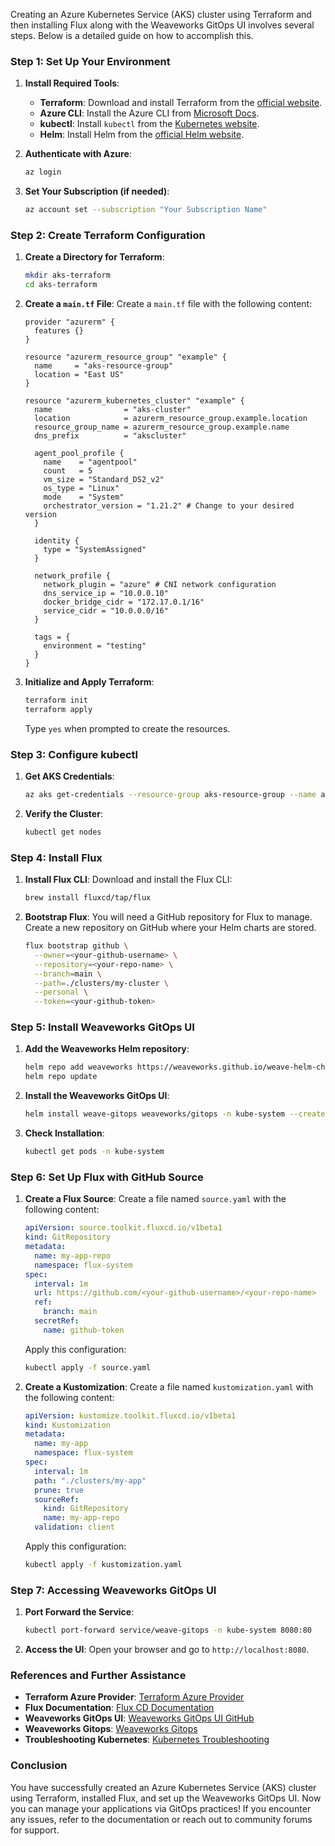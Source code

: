 Creating an Azure Kubernetes Service (AKS) cluster using Terraform and then installing Flux along with the Weaveworks GitOps UI involves several steps. Below is a detailed guide on how to accomplish this.

### Step 1: Set Up Your Environment

1. **Install Required Tools**:
   - **Terraform**: Download and install Terraform from the [official website](https://www.terraform.io/downloads.html).
   - **Azure CLI**: Install the Azure CLI from [Microsoft Docs](https://docs.microsoft.com/en-us/cli/azure/install-azure-cli).
   - **kubectl**: Install `kubectl` from the [Kubernetes website](https://kubernetes.io/docs/tasks/tools/install-kubectl/).
   - **Helm**: Install Helm from the [official Helm website](https://helm.sh/docs/intro/install/).

2. **Authenticate with Azure**:
   ```bash
   az login
   ```

3. **Set Your Subscription (if needed)**:
   ```bash
   az account set --subscription "Your Subscription Name"
   ```

### Step 2: Create Terraform Configuration

1. **Create a Directory for Terraform**:
   ```bash
   mkdir aks-terraform
   cd aks-terraform
   ```

2. **Create a `main.tf` File**:
   Create a `main.tf` file with the following content:

   ```hcl
   provider "azurerm" {
     features {}
   }

   resource "azurerm_resource_group" "example" {
     name     = "aks-resource-group"
     location = "East US"
   }

   resource "azurerm_kubernetes_cluster" "example" {
     name                = "aks-cluster"
     location            = azurerm_resource_group.example.location
     resource_group_name = azurerm_resource_group.example.name
     dns_prefix          = "akscluster"

     agent_pool_profile {
       name    = "agentpool"
       count   = 5
       vm_size = "Standard_DS2_v2"
       os_type = "Linux"
       mode    = "System"
       orchestrator_version = "1.21.2" # Change to your desired version
     }

     identity {
       type = "SystemAssigned"
     }

     network_profile {
       network_plugin = "azure" # CNI network configuration
       dns_service_ip = "10.0.0.10"
       docker_bridge_cidr = "172.17.0.1/16"
       service_cidr = "10.0.0.0/16"
     }

     tags = {
       environment = "testing"
     }
   }
   ```

3. **Initialize and Apply Terraform**:
   ```bash
   terraform init
   terraform apply
   ```

   Type `yes` when prompted to create the resources.

### Step 3: Configure kubectl

1. **Get AKS Credentials**:
   ```bash
   az aks get-credentials --resource-group aks-resource-group --name aks-cluster
   ```

2. **Verify the Cluster**:
   ```bash
   kubectl get nodes
   ```

### Step 4: Install Flux

1. **Install Flux CLI**:
   Download and install the Flux CLI:
   ```bash
   brew install fluxcd/tap/flux
   ```

2. **Bootstrap Flux**:
   You will need a GitHub repository for Flux to manage. Create a new repository on GitHub where your Helm charts are stored.

   ```bash
   flux bootstrap github \
     --owner=<your-github-username> \
     --repository=<your-repo-name> \
     --branch=main \
     --path=./clusters/my-cluster \
     --personal \
     --token=<your-github-token>
   ```

### Step 5: Install Weaveworks GitOps UI

1. **Add the Weaveworks Helm repository**:
   ```bash
   helm repo add weaveworks https://weaveworks.github.io/weave-helm-charts
   helm repo update
   ```

2. **Install the Weaveworks GitOps UI**:
   ```bash
   helm install weave-gitops weaveworks/gitops -n kube-system --create-namespace
   ```

3. **Check Installation**:
   ```bash
   kubectl get pods -n kube-system
   ```

### Step 6: Set Up Flux with GitHub Source

1. **Create a Flux Source**:
   Create a file named `source.yaml` with the following content:

   ```yaml
   apiVersion: source.toolkit.fluxcd.io/v1beta1
   kind: GitRepository
   metadata:
     name: my-app-repo
     namespace: flux-system
   spec:
     interval: 1m
     url: https://github.com/<your-github-username>/<your-repo-name>
     ref:
       branch: main
     secretRef:
       name: github-token
   ```

   Apply this configuration:
   ```bash
   kubectl apply -f source.yaml
   ```

2. **Create a Kustomization**:
   Create a file named `kustomization.yaml` with the following content:

   ```yaml
   apiVersion: kustomize.toolkit.fluxcd.io/v1beta1
   kind: Kustomization
   metadata:
     name: my-app
     namespace: flux-system
   spec:
     interval: 1m
     path: "./clusters/my-app"
     prune: true
     sourceRef:
       kind: GitRepository
       name: my-app-repo
     validation: client
   ```

   Apply this configuration:
   ```bash
   kubectl apply -f kustomization.yaml
   ```

### Step 7: Accessing Weaveworks GitOps UI

1. **Port Forward the Service**:
   ```bash
   kubectl port-forward service/weave-gitops -n kube-system 8080:80
   ```

2. **Access the UI**:
   Open your browser and go to `http://localhost:8080`. 

### References and Further Assistance

- **Terraform Azure Provider**: [Terraform Azure Provider](https://registry.terraform.io/providers/hashicorp/azurerm/latest/docs)
- **Flux Documentation**: [Flux CD Documentation](https://fluxcd.io/docs/)
- **Weaveworks GitOps UI**: [Weaveworks GitOps UI GitHub](https://github.com/weaveworks/gotk-ui)
- **Weaveworks Gitops**: [Weaveworks Gitops](https://gitops.weave.works/docs/intro-weave-gitops/)
- **Troubleshooting Kubernetes**: [Kubernetes Troubleshooting](https://kubernetes.io/docs/tasks/debug/debug-application/)

### Conclusion

You have successfully created an Azure Kubernetes Service (AKS) cluster using Terraform, installed Flux, and set up the Weaveworks GitOps UI. Now you can manage your applications via GitOps practices! If you encounter any issues, refer to the documentation or reach out to community forums for support.
